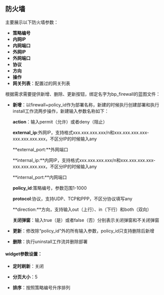 ## 防火墙

主要展示以下防火墙参数：

- **策略编号**
- **内网IP**
- **内网端口**
- **外网IP**
- **外网端口**
- **协议**
- **方向**
- **操作**
- **网关列表**：配置过的网关列表

根据需求需要提供新增、删除、更新按钮，绑定名字为bp_firewall的蓝图文件：

- **新增**：以firewall+policy_id作为部署名称，新建的时候执行创建部署和执行install工作流两步操作，新建输入参数名称如下：

  **action**：输入permit（允许）或者deny（阻止）

  **external_ip**:外网IP，支持格式xxx.xxx.xxx.xxx/n和xxx.xxx.xxx.xxx-xxx.xxx.xxx.xxx，不区分IP的时候输入any

  **external_port:**外网端口

  **internal_ip:**内网IP，支持格式xxx.xxx.xxx.xxx/n和xxx.xxx.xxx.xxx-xxx.xxx.xxx.xxx，不区分IP的时候输入any

  **internal_port:**内网端口

  **policy_id**:策略编号，参数范围1-1000

  **protocol**:协议，支持UDP、TCP和PPP，不区分协议填写any

  **direction:**方向，支持输入out（上行）、in（下行）和both（双向）

  **关闭弹窗**：输入true（是）或者false（否）分别表示关闭弹窗和不关闭弹窗

- **更新**：修改除“policy_id”外的所有输入参数，policy_id只支持删除后新增

- **删除**：执行uninstall工作流并删除部署

  


#### widget参数设置：

- **定时刷新**：关闭

- **分页大小**：5

- **排序**：按照策略编号升序排列

  





